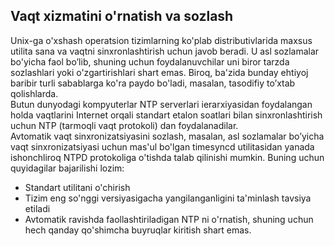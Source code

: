 ## Vaqt xizmatini o'rnatish va sozlash
Unix-ga o'xshash operatsion tizimlarning ko'plab distributivlarida maxsus utilita sana va vaqtni sinxronlashtirish uchun javob beradi. U asl sozlamalar bo'yicha faol bo’lib, shuning uchun foydalanuvchilar uni biror tarzda sozlashlari yoki o'zgartirishlari shart emas. Biroq, ba'zida bunday ehtiyoj baribir turli sabablarga ko'ra paydo bo'ladi, masalan, tasodifiy to’xtab qolishlarda. \
Butun dunyodagi kompyuterlar NTP serverlari ierarxiyasidan foydalangan holda vaqtlarini Internet orqali standart etalon soatlari bilan sinxronlashtirish uchun NTP (tarmoqli vaqt protokoli) dan foydalanadilar. \
Avtomatik vaqt sinxronizatsiyasini sozlash, masalan, asl sozlamalar bo’yicha vaqt sinxronizatsiyasi uchun mas'ul bo'lgan timesyncd utilitasidan yanada ishonchliroq NTPD protokoliga o'tishda talab qilinishi mumkin. Buning uchun quyidagilar bajarilishi lozim:
- Standart utilitani o'chirish
- Tizim eng so'nggi versiyasigacha yangilanganligini ta'minlash tavsiya etiladi
- Avtomatik ravishda faollashtiriladigan NTP ni o'rnatish, shuning uchun hech qanday qo'shimcha buyruqlar kiritish shart emas.
